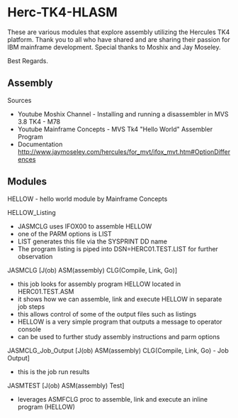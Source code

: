 # Herc-TK4-HLASM

These are various modules that explore assembly utilizing the Hercules TK4 platform.
Thank you to all who have shared and are sharing their passion for IBM mainframe development.
Special thanks to Moshix and Jay Moseley.

Best Regards.

Assembly
--------
Sources 
- Youtube Moshix Channel - Installing and running a disassembler in MVS 3.8 TK4 - M78 
- Youtube Mainframe Concepts - MVS Tk4 "Hello World" Assembler Program
- Documentation  http://www.jaymoseley.com/hercules/for_mvt/ifox_mvt.htm#OptionDifferences
             
Modules
--------
HELLOW  - hello world module by Mainframe Concepts 

HELLOW_Listing
- JASMCLG uses IFOX00 to assemble HELLOW
- one of the PARM options is LIST
- LIST generates this file via the SYSPRINT DD name
- The program listing is piped into DSN=HERC01.TEST.LIST for further observation

JASMCLG [J(ob) ASM(assembly) CLG(Compile, Link, Go)]
- this job looks for assembly program HELLOW located in HERC01.TEST.ASM
- it shows how we can assemble, link and execute HELLOW in separate job steps
- this allows control of some of the output files such as listings
- HELLOW is a very simple program that outputs a message to operator console
- can be used to further study assembly instructions and parm options

JASMCLG_Job_Output [J(ob) ASM(assembly) CLG(Compile, Link, Go) - Job Output]
- this is the job run results

JASMTEST [J(ob) ASM(assembly) Test]
- leverages ASMFCLG proc to assemble, link and execute an inline program (HELLOW)  
